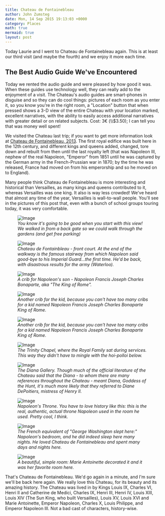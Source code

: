 ```yaml
---
title: Chateau de Fontainebleau
author: John Zumsteg
date: Mon, 14 Sep 2015 19:13:03 +0000
category: Places
math: true
mermaid: true
layout: post
---
```

Today Laurie and I went to Chateau de Fontainebleau again. This is at least our third visit (and maybe the fourth) and we enjoy it more each time.
<h2>The Best Audio Guide We've Encountered</h2>
Today we rented the audio guide and were pleased by how good it was. When these guides use technology well, they can really add to the enjoyment of a visit. The Chateau's audio guides are smart-phones in disguise and so they can do cool things: pictures of each room as you enter it, so you know you're in the right room, a "Location" button that when pressed shows a 3-D view of the entire Chateau with your location marked, excellent narratives, with the ability to easily access additional narratives with greater detail or on related subjects. Cost: 3€ (\\$3.50); I can tell you that was money well spent!

We visited the Chateau last trip; if you want to get more information look at <a href="http://zumsteg.us/?p=1380">Chateau de Fontainebleau, 2013</a>. The first royal edifice was built here in the 12th century, and different kings and queens added, changed, tore down and rebuilt from then until the last royalty left (that was Napoleon III, nephew of the real Napoleon, "Emperor" from 1851 until he was captured by the German army in the French-Prussian war in 1870; by the time he was released, France had moved on from his emperorship and so he moved on to England).

Many people think Chateau de Fontainebleau is more interesting and historical than Versailles, as many kings and queens contributed to it, whereas Versailles was one king. It also is way less crowded! We've heard that almost any time of the year, Versailles is wall-to-wall people. You'll see in the pictures of this post that, even with a bunch of school groups touring today, it was very comfortable.

<figure class = "landscape">
	<img src="{{"/assets/images/2015/09/DSC09127.jpg" | prepend: site.baseurl | prepend: site.url }}" alt="Image" />
	<figcaption><em>You know it's going to be good when you start with this view! We walked in from a back gate so we could walk through the gardens (and get free parking)</em></figcaption>
</figure>



<figure class = "landscape">
	<img src="{{"/assets/images/2015/09/DSC09175.jpg" | prepend: site.baseurl | prepend: site.url }}" alt="Image" />
	<figcaption><em>Chateau de Fontainbleau - front court. At the end of the walkway is the famous stairway from which Napoleon said good-bye to his Imperial Guard...the first time. He'd be back, with disastrous results for the army (Waterloo).</em></figcaption>
</figure>



<figure class = "landscape">
	<img src="{{"/assets/images/2015/09/DSC09129.jpg" | prepend: site.baseurl | prepend: site.url }}" alt="Image" />
	<figcaption><em>A crib for Napoleon's son - Napoleon Francis Joseph Charles Bonaparte, aka "The King of Rome".</em></figcaption>
</figure>



<figure class = "landscape">
	<img src="{{"/assets/images/2015/09/DSC09130.jpg" | prepend: site.baseurl | prepend: site.url }}" alt="Image" />
	<figcaption><em>Another crib for the kid, because you can't have too many cribs for a kid named Napoleon Francis Joseph Charles Bonaparte King of Rome.</em></figcaption>
</figure>



<figure class = "portrait">
	<img src="{{"/assets/images/2015/09/DSC09169.jpg" | prepend: site.baseurl | prepend: site.url }}" alt="Image" />
	<figcaption><em>Another crib for the kid, because you can't have too many cribs for a kid named Napoleon Francis Joseph Charles Bonaparte King of Rome.</em></figcaption>
</figure>



<figure class = "landscape">
	<img src="{{"/assets/images/2015/09/DSC09131.jpg" | prepend: site.baseurl | prepend: site.url }}" alt="Image" />
	<figcaption><em>The Trinity Chapel, where the Royal Family sat during services. This way they didn't have to mingle with the hoi-polloi below.</em></figcaption>
</figure>



<figure class = "portrait">
	<img src="{{"/assets/images/2015/09/DSC09161.jpg" | prepend: site.baseurl | prepend: site.url }}" alt="Image" />
	<figcaption><em>The Diana Gallery. Though much of the official literature of the Chateau said that the Diana - to whom there are many references throughout the Chateau - meant Diana, Goddess of the Hunt, it's much more likely that they referred to Diane DePoitiers, mistress of Henry II.</em></figcaption>
</figure>



<figure class = "portrait">
	<img src="{{"/assets/images/2015/09/DSC09165.jpg" | prepend: site.baseurl | prepend: site.url }}" alt="Image" />
	<figcaption><em>Napoleon's Throne. You have to love history like this: this is the real, authentic, actual throne Napoleon used in the room he used. Pretty cool, I think.</em></figcaption>
</figure>



<figure class = "portrait">
	<img src="{{"/assets/images/2015/09/DSC09168.jpg" | prepend: site.baseurl | prepend: site.url }}" alt="Image" />
	<figcaption><em>The French equivalent of "George Washington slept here:" Napoleon's bedroom, and he did indeed sleep here many nights. He loved Chateau de Fontainebleau and spent many days and nights here.</em></figcaption>
</figure>



<figure class = "landscape">
	<img src="{{"/assets/images/2015/09/DSC09162.jpg" | prepend: site.baseurl | prepend: site.url }}" alt="Image" />
	<figcaption><em>A beautiful, simple room: Marie Antoinette decorated it and it was her favorite room here.</em></figcaption>
</figure>



That's Chateau de Fontainebleau. We'd go again in a minute, and I'm sure we'll be back here again. We really love this Chateau, for its beauty and its amazing history. The Chateau was lived in by Kings Louis IX, Charles VI, Henri II and Catherine de Medici, Charles IX, Henri III, Henri IV, Louis XIII, Louis XIV (The Sun King, who built Versailles), Louis XV, Louis XVI and Marie Antoinette, Emperor Napoleon, Charles X, Louis Philippe, and Emperor Napoleon III. Not a bad cast of characters, history-wise.
